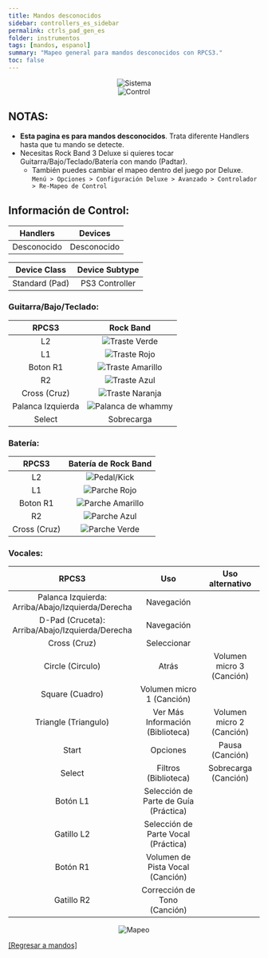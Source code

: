 ```yaml
---
title: Mandos desconocidos
sidebar: controllers_es_sidebar
permalink: ctrls_pad_gen_es
folder: instrumentos
tags: [mandos, espanol]
summary: "Mapeo general para mandos desconocidos con RPCS3."
toc: false
---
```


<div align="center"> <img src="https://carlmylo.github.io/docu-rpcs3/images/instruments/plat/myst.png" alt="Sistema" title="Sistema"></div>

<div align="center"> <img src="https://carlmylo.github.io/docu-rpcs3/images/instruments/cont/mystcontrollers.png" alt="Control" title="Control"></div>

## NOTAS:

* **Esta pagina es para mandos desconocidos**. Trata diferente Handlers hasta que tu mando se detecte.
* Necesitas Rock Band 3 Deluxe si quieres tocar Guitarra/Bajo/Teclado/Batería con mando (Padtar).
	- También puedes cambiar el mapeo dentro del juego por Deluxe.  
	`Menú > Opciones > Configuración Deluxe > Avanzado > Controlador > Re-Mapeo de Control`

## Información de Control:

| Handlers | Devices |
|:--------:|:-------:|
| Desconocido | Desconocido |

| Device Class | Device Subtype |
|:------------------:|:---------------------:|
| Standard (Pad) | PS3 Controller |

### Guitarra/Bajo/Teclado:

| **RPCS3**          | **Rock Band** |
|:------------------:|:---------------------:|
| L2 | ![Traste Verde](https://carlmylo.github.io/docu-rpcs3/images/btns/gtrs/gf.png "Traste Verde") |
| L1 | ![Traste Rojo](https://carlmylo.github.io/docu-rpcs3/images/btns/gtrs/rf.png "Traste Rojo") |
| Boton R1 | ![Traste Amarillo](https://carlmylo.github.io/docu-rpcs3/images/btns/gtrs/yf.png "Traste Amarillo") |
| R2 | ![Traste Azul](https://carlmylo.github.io/docu-rpcs3/images/btns/gtrs/bf.png "Traste Azul") |
| Cross (Cruz) | ![Traste Naranja](https://carlmylo.github.io/docu-rpcs3/images/btns/gtrs/of.png "Traste Naranja") |
| Palanca Izquierda | ![Palanca de whammy](https://carlmylo.github.io/docu-rpcs3/images/btns/gtrs/wb.png "Palanca de whammy") |
| Select | Sobrecarga |

### Batería: 

| **RPCS3**    | **Batería de Rock Band** |
|:--------:|:-------------------:|
| L2 | ![Pedal/Kick](https://carlmylo.github.io/docu-rpcs3/images/btns/drms/rb/kp.png "Pedal/Kick") |
| L1 | ![Parche Rojo](https://carlmylo.github.io/docu-rpcs3/images/btns/drms/rb/rp.png "Parche Rojo") |
| Boton R1 | ![Parche Amarillo](https://carlmylo.github.io/docu-rpcs3/images/btns/drms/rb/yp.png "Parche Amarillo") |
| R2 | ![Parche Azul](https://carlmylo.github.io/docu-rpcs3/images/btns/drms/rb/bp.png "Parche Azul") |
| Cross (Cruz) | ![Parche Verde](https://carlmylo.github.io/docu-rpcs3/images/btns/drms/rb/gp.png "Parche Verde") |

### Vocales:

| **RPCS3** | **Uso** | **Uso alternativo** |
|:---------------------:|:-------------------------------:|:-------------------:|
| Palanca Izquierda: <br> Arriba/Abajo/Izquierda/Derecha | Navegación | |
| D-Pad (Cruceta): <br> Arriba/Abajo/Izquierda/Derecha | Navegación | |
| Cross (Cruz) | Seleccionar | |
| Circle (Circulo) | Atrás | Volumen micro 3 (Canción) |
| Square (Cuadro) | Volumen micro 1 (Canción) | |
| Triangle (Triangulo) | Ver Más Información (Biblioteca) | Volumen micro 2 (Canción) |
| Start | Opciones | Pausa (Canción) |
| Select | Filtros (Biblioteca) | Sobrecarga (Canción) |
| Botón L1 | Selección de Parte de Guía (Práctica) | |
| Gatillo L2 | Selección de Parte Vocal (Práctica) | |
| Botón R1 | Volumen de Pista Vocal (Canción) | |
| Gatillo R2 | Corrección de Tono (Canción) | |

<div align="center"> <img src="https://carlmylo.github.io/docu-rpcs3/images/instruments/maps/mystmapping.png" alt="Mapeo" title="Mapeo"></div>

[[Regresar a mandos]](https://carlmylo.github.io/docu-rpcs3/ctrls_pads_es)